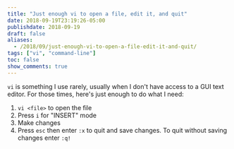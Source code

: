 ```yaml
---
title: "Just enough vi to open a file, edit it, and quit"
date: 2018-09-19T23:19:26-05:00
publishdate: 2018-09-19
draft: false
aliases:
  - /2018/09/just-enough-vi-to-open-a-file-edit-it-and-quit/
tags: ["vi", "command-line"]
toc: false
show_comments: true
---
```


`vi` is something I use rarely, usually when I don't have access to a GUI text editor. For those times, here's just enough to do what I need: 

1. `vi <file>` to open the file
1. Press `i` for "INSERT" mode
1. Make changes
1. Press `esc` then enter `:x` to quit and save changes. To quit without saving changes enter `:q!`
